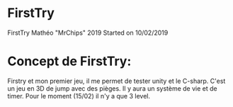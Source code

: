 # FirstTry
FirstTry
Mathéo "MrChips" 2019
Started on 10/02/2019

# Concept de FirstTry:
Firstry et mon premier jeu, il me permet de tester unity et le C-sharp. C'est un jeu en 3D de jump avec des pièges. Il y aura un système de vie et de timer. Pour le moment (15/02) il n'y a que 3 level.
